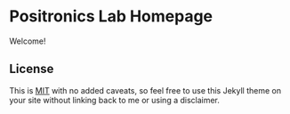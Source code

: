 # Positronics Lab Homepage

Welcome!

## License

This is [MIT](LICENSE) with no added caveats, so feel free to use this Jekyll theme on your site without linking back to me or using a disclaimer.
